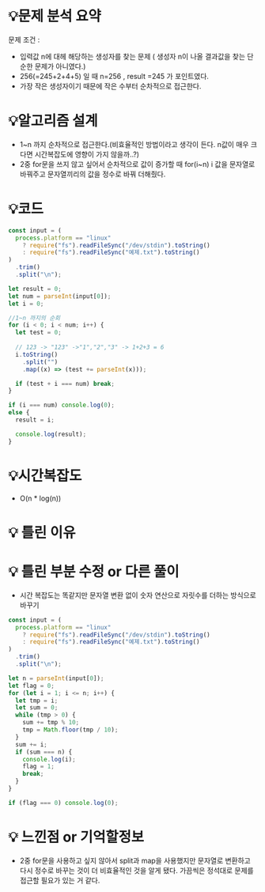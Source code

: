 

# 💡**문제 분석 요약**

문제 조건 : 

- 입력값 n에 대헤 해당하는 생성자를 찾는 문제 ( 생성자 n이 나올 결과값을 찾는 단순한 문제가 아니였다.)
- 256(=245+2+4+5) 일 때 n=256 , result =245 가 포인트였다.
- 가장 작은 생성자이기 때문에 작은 수부터 순차적으로 접근한다.

# 💡**알고리즘 설계**

- 1~n 까지 순차적으로 접근한다.(비효율적인 방법이라고 생각이 든다. n값이 매우 크다면 시간복잡도에 영향이 가지 않을까..?)
- 2중 for문을 쓰지 않고 싶어서 순차적으로 값이 증가할 때 for(i~n) i 값을 문자열로 바꿔주고 문자열끼리의 값을 정수로 바꿔 더해줬다.

# 💡코드

```jsx
const input = (
  process.platform == "linux"
    ? require("fs").readFileSync("/dev/stdin").toString()
    : require("fs").readFileSync("예제.txt").toString()
)
  .trim()
  .split("\n");

let result = 0;
let num = parseInt(input[0]);
let i = 0;

//1~n 까지의 순회
for (i < 0; i < num; i++) {
  let test = 0;
  
  // 123 -> "123" ->"1","2","3" -> 1+2+3 = 6
  i.toString()
    .split("")
    .map((x) => (test += parseInt(x)));

  if (test + i === num) break;
}

if (i === num) console.log(0);
else {
  result = i;

  console.log(result);
}

```

# 💡시간복잡도

- O(n * log(n))

# 💡 틀린 이유

# 💡 틀린 부분 수정 or 다른 풀이

- 시간 복잡도는 똑같지만 문자열 변환 없이 숫자 연산으로 자릿수를 더하는 방식으로 바꾸기

```jsx
const input = (
  process.platform == "linux"
    ? require("fs").readFileSync("/dev/stdin").toString()
    : require("fs").readFileSync("예제.txt").toString()
)
  .trim()
  .split("\n");

let n = parseInt(input[0]);
let flag = 0;
for (let i = 1; i <= n; i++) {
  let tmp = i;
  let sum = 0;
  while (tmp > 0) {
    sum += tmp % 10;
    tmp = Math.floor(tmp / 10);
  }
  sum += i;
  if (sum === n) {
    console.log(i);
    flag = 1;
    break;
  }
}

if (flag === 0) console.log(0);
```

# 💡 느낀점 or 기억할정보

- 2중 for문을 사용하고 싶지 않아서 split과 map을 사용했지만 문자열로 변환하고 다시 정수로 바꾸는 것이 더 비효율적인 것을 알게 됐다. 가끔씩은 정석대로 문제를 접근할 필요가 있는 거 같다.
